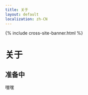 ```yaml
---
title: 关于
layout: default
localization: zh-CN
---
```


{% include cross-site-banner.html %}

# 关于

## 准备中

嘿嘿
